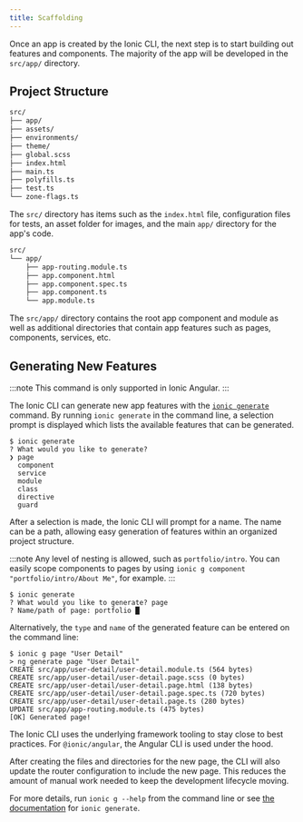 ```yaml
---
title: Scaffolding
---
```


<head>
  <title>App Scaffolding | Create Scaffolding for Ionic Web Apps</title>
  <meta
    name="description"
    content="Once an app is created by the Ionic CLI, the next step is to start building out features and components. Learn how to create scaffolding for Ionic web apps."
  />
</head>

Once an app is created by the Ionic CLI, the next step is to start building out features and components. The majority of the app will be developed in the `src/app/` directory.

## Project Structure

```bash
src/
├── app/
├── assets/
├── environments/
├── theme/
├── global.scss
├── index.html
├── main.ts
├── polyfills.ts
├── test.ts
└── zone-flags.ts
```

The `src/` directory has items such as the `index.html` file, configuration files for tests, an asset folder for images, and the main `app/` directory for the app's code.

```bash
src/
└── app/
    ├── app-routing.module.ts
    ├── app.component.html
    ├── app.component.spec.ts
    ├── app.component.ts
    └── app.module.ts
```

The `src/app/` directory contains the root app component and module as well as additional directories that contain app features such as pages, components, services, etc.

## Generating New Features

:::note
This command is only supported in Ionic Angular.
:::

The Ionic CLI can generate new app features with the [`ionic generate`](/docs/cli/commands/generate) command. By running `ionic generate` in the command line, a selection prompt is displayed which lists the available features that can be generated.

```shell-session
$ ionic generate
? What would you like to generate?
❯ page
  component
  service
  module
  class
  directive
  guard
```

After a selection is made, the Ionic CLI will prompt for a name. The name can be a path, allowing easy generation of features within an organized project structure.

:::note
Any level of nesting is allowed, such as `portfolio/intro`. You can easily scope components to pages by using `ionic g component "portfolio/intro/About Me"`, for example.
:::

```shell-session
$ ionic generate
? What would you like to generate? page
? Name/path of page: portfolio █
```

Alternatively, the `type` and `name` of the generated feature can be entered on the command line:

```shell-session
$ ionic g page "User Detail"
> ng generate page "User Detail"
CREATE src/app/user-detail/user-detail.module.ts (564 bytes)
CREATE src/app/user-detail/user-detail.page.scss (0 bytes)
CREATE src/app/user-detail/user-detail.page.html (138 bytes)
CREATE src/app/user-detail/user-detail.page.spec.ts (720 bytes)
CREATE src/app/user-detail/user-detail.page.ts (280 bytes)
UPDATE src/app/app-routing.module.ts (475 bytes)
[OK] Generated page!
```

The Ionic CLI uses the underlying framework tooling to stay close to best practices. For `@ionic/angular`, the Angular CLI is used under the hood.

After creating the files and directories for the new page, the CLI will also update the router configuration to include the new page. This reduces the amount of manual work needed to keep the development lifecycle moving.

For more details, run `ionic g --help` from the command line or see [the documentation](/docs/cli/commands/generate) for `ionic generate`.
